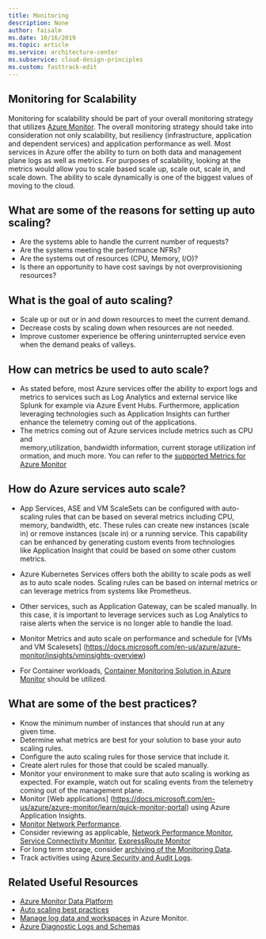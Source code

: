 ```yaml
---
title: Monitoring
description: None
author: faisalm
ms.date: 10/16/2019
ms.topic: article
ms.service: architecture-center
ms.subservice: cloud-design-principles
ms.custom: fasttrack-edit
---
```


## Monitoring for Scalability

Monitoring for scalability should be part of your overall monitoring strategy that utilizes [Azure Monitor](https://docs.microsoft.com/en-us/azure/azure-monitor/). The overall monitoring strategy should take into consideration not only scalability, but resiliency (infrastructure, application and dependent services) and application performance as well. Most services in Azure offer the ability to turn on both data and management plane logs as well as metrics. For purposes of scalability, looking at the metrics would allow you to scale based scale up, scale out, scale in, and scale down. The ability to scale dynamically is one of the biggest values of moving to the cloud.  

## What are some of the reasons for setting up auto scaling?

- Are the systems able to handle the current number of requests?
- Are the systems meeting the performance NFRs?
- Are the systems out of resources (CPU, Memory, I/O)?
- Is there an opportunity to have cost savings by not overprovisioning resources?

## What is the goal of auto scaling?

- Scale up or out or in and down resources to meet the current demand.
- Decrease costs by scaling down when resources are not needed.
- Improve customer experience be offering uninterrupted service even when the demand peaks of valleys.

## How can metrics be used to auto scale?

- As stated before, most Azure services offer the ability to export logs and metrics to services such as Log Analytics and external service like Splunk for example via Azure Event Hubs. Furthermore, application leveraging technologies such as Application Insights can further enhance the telemetry coming out of the applications.  
- The metrics coming out of Azure services include metrics such as CPU and memory,utilization, bandwidth information, current storage utilization information, and much more. You can refer to the [supported Metrics for Azure Monitor](https://docs.microsoft.com/en-us/azure/azure-monitor/platform/metrics-supported)

## How do Azure services auto scale?

- App Services, ASE and VM ScaleSets can be configured with auto-scaling rules that can be based on several metrics including CPU, memory, bandwidth, etc. These rules can create new instances (scale in) or remove instances (scale in) or a running service. This capability can be enhanced by generating custom events from technologies like Application Insight that could be based on some other custom metrics.
- Azure Kubernetes Services offers both the ability to scale pods as well as to auto scale nodes. Scaling rules can be based on internal metrics or can leverage metrics from systems like Prometheus.
- Other services, such as Application Gateway, can be scaled manually. In this case, it is important to leverage services such as Log Analytics to raise alerts when the service is no longer able to handle the load.

- Monitor Metrics and auto scale on performance and schedule for [VMs and VM Scalesets] (https://docs.microsoft.com/en-us/azure/azure-monitor/insights/vminsights-overview)

- For Container workloads, [Container Monitoring Solution in Azure Monitor](https://docs.microsoft.com/en-us/azure/azure-monitor/insights/containers) should be utilized.

## What are some of the best practices?

- Know the minimum number of instances that should run at any given time.
- Determine what metrics are best for your solution to base your auto scaling rules.
- Configure the auto scaling rules for those service that include it.
- Create alert rules for those that could be scaled manually.
- Monitor your environment to make sure that auto scaling is working as expected. For example, watch out for scaling events from the telemetry coming out of the management plane.
- Monitor [Web applications] (https://docs.microsoft.com/en-us/azure/azure-monitor/learn/quick-monitor-portal) using Azure
Application Insights.
- [Monitor Network Performance](https://docs.microsoft.com/en-us/azure/azure-monitor/insights/network-performance-monitor).
- Consider reviewing as applicable, [Network Performance Monitor](https://docs.microsoft.com/en-us/azure/azure-monitor/insights/network-performance-monitor-performance-monitor), [Service Connectivity Monitor](https://docs.microsoft.com/en-us/azure/azure-monitor/insights/network-performance-monitor-service-connectivity), [ExpressRoute Monitor](https://docs.microsoft.com/en-us/azure/azure-monitor/insights/network-performance-monitor-expressroute)
- For long term storage, consider [archiving of the Monitoring Data](https://docs.microsoft.com/en-us/azure/azure-monitor/learn/tutorial-archive-data).
- Track activities using [Azure Security and Audit Logs](https://docs.microsoft.com/en-us/azure/security/fundamentals/log-audit).

## Related Useful Resources

- [Azure Monitor Data Platform](https://docs.microsoft.com/en-us/azure/azure-monitor/platform/data-platform)
- [Auto scaling best practices](https://docs.microsoft.com/en-us/Azure/azure-monitor/platform/autoscale-best-practices)
- [Manage log data and workspaces](https://docs.microsoft.com/en-us/azure/azure-monitor/platform/manage-access)
in Azure Monitor.
- [Azure Diagnostic Logs and Schemas](https://docs.microsoft.com/en-us/azure/azure-monitor/platform/diagnostic-logs-schema)
